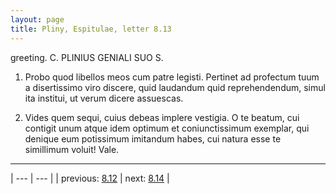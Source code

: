 ```yaml
---
layout: page
title: Pliny, Espitulae, letter 8.13
---
```


greeting. C. PLINIUS GENIALI SUO S.



1. Probo quod libellos meos cum patre legisti. Pertinet ad profectum tuum a disertissimo viro discere, quid laudandum quid reprehendendum, simul ita institui, ut verum dicere assuescas.



2. Vides quem sequi, cuius debeas implere vestigia. O te beatum, cui contigit unum atque idem optimum et coniunctissimum exemplar, qui denique eum potissimum imitandum habes, cui natura esse te simillimum voluit! Vale.



---

| --- | --- |
| previous: [8.12](../8.12/) | next: [8.14](../8.14/) |